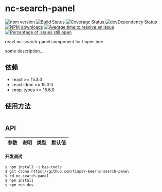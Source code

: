 # nc-search-panel

[![npm version](https://img.shields.io/npm/v/nc-search-panel.svg)](https://www.npmjs.com/package/nc-search-panel)
[![Build Status](https://img.shields.io/travis/tinper-bee/nc-search-panel/master.svg)](https://travis-ci.org/tinper-bee/nc-search-panel)
[![Coverage Status](https://coveralls.io/repos/github/tinper-bee/nc-search-panel/badge.svg?branch=master)](https://coveralls.io/github/tinper-bee/nc-search-panel?branch=master)
[![devDependency Status](https://img.shields.io/david/dev/tinper-bee/nc-search-panel.svg)](https://david-dm.org/tinper-bee/nc-search-panel#info=devDependencies)
[![NPM downloads](http://img.shields.io/npm/dm/nc-search-panel.svg?style=flat)](https://npmjs.org/package/nc-search-panel)
[![Average time to resolve an issue](http://isitmaintained.com/badge/resolution/tinper-bee/nc-search-panel.svg)](http://isitmaintained.com/project/tinper-bee/nc-search-panel "Average time to resolve an issue")
[![Percentage of issues still open](http://isitmaintained.com/badge/open/tinper-bee/nc-search-panel.svg)](http://isitmaintained.com/project/tinper-bee/nc-search-panel "Percentage of issues still open")


react nc-search-panel component for tinper-bee

some description...

## 依赖

- react >= 15.3.0
- react-dom >= 15.3.0
- prop-types >= 15.6.0

## 使用方法

```js

```



## API

|参数|说明|类型|默认值|
|:--|:---:|:--:|---:|

#### 开发调试

```sh
$ npm install -g bee-tools
$ git clone https://github.com/tinper-bee/nc-search-panel
$ cd nc-search-panel
$ npm install
$ npm run dev
```
